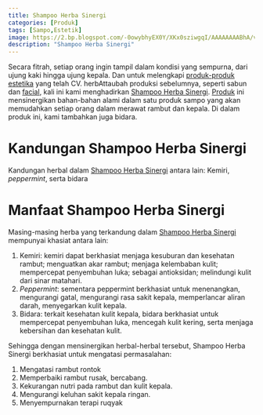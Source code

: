 ```yaml
---
title: Shampoo Herba Sinergi
categories: [Produk]
tags: [Sampo,Estetik]
image: https://2.bp.blogspot.com/-0owybhyEX0Y/XKx0sziwgqI/AAAAAAAABhA/vPmJQxG4y_gpUu4D0xvaHbOo0Jzwwm_BgCKgBGAs/s1600/produk-shampoo.PNG
description: "Shampoo Herba Sinergi"
---
```


<div class="paraph">Secara fitrah, setiap orang ingin tampil dalam kondisi yang sempurna, dari ujung kaki hingga ujung kepala. Dan untuk melengkapi <a href="/tags/estetik" title="Materi Berlabel Estetik">produk-produk estetika</a> yang telah CV. herbAttaubah produksi sebelumnya, seperti sabun dan <a cclass="mhoapp purple" href="/posts/facial-mask-r0g">facial</a>, kali ini kami menghadirkan <a cclass="mhoapp green" href="/posts/sampo-herba-sinergi-9kk" title="Shampoo Herba Sinergi Attaubah">Shampoo Herba Sinergi</a>. <a href="/categories/produk">Produk</a> ini mensinergikan bahan-bahan alami dalam satu produk sampo yang akan memudahkan setiap orang dalam merawat rambut dan kepala. Di dalam produk ini, kami tambahkan juga bidara.</div>

<h1>Kandungan Shampoo Herba Sinergi</h1>

<div class="paraph">Kandungan herbal dalam <a cclass="mhoapp green" href="/posts/sampo-herba-sinergi-9kk" title="Shampoo Herba Sinergi Attaubah">Shampoo Herba Sinergi</a> antara lain: Kemiri, <i>peppermint</i>, serta bidara</div>

<h1>Manfaat Shampoo Herba Sinergi</h1>

<div class="paraph">Masing-masing herba yang terkandung dalam <a cclass="mhoapp green" href="/posts/sampo-herba-sinergi-9kk" title="Shampoo Herba Sinergi Attaubah">Shampoo Herba Sinergi</a> mempunyai khasiat antara lain:</div>

<ol>
    <li>Kemiri: kemiri dapat berkhasiat menjaga kesuburan dan kesehatan rambut; menguatkan akar rambut; menjaga kelembaban kulit; mempercepat penyembuhan luka; sebagai antioksidan; melindungi kulit dari sinar matahari.</li>
    <li><i>Peppermint</i>: sementara peppermint berkhasiat untuk menenangkan, mengurangi gatal, mengurangi rasa sakit kepala, memperlancar aliran darah, menyegarkan kulit kepala.</li>
    <li>Bidara: terkait kesehatan kulit kepala, bidara berkhasiat untuk mempercepat penyembuhan luka, mencegah kulit kering, serta menjaga kebersihan dan kesehatan kulit.</li>
</ol>

<div class="paraph">Sehingga dengan mensinergikan herbal-herbal tersebut, Shampoo Herba Sinergi berkhasiat untuk mengatasi permasalahan:</div>

<ol>
    <li>Mengatasi rambut rontok</li>
    <li>Memperbaiki rambut rusak, bercabang.</li>
    <li>Kekurangan nutri pada rambut dan kulit kepala.</li>
    <li>Mengurangi keluhan sakit kepala ringan.</li>
    <li>Menyempurnakan terapi ruqyak</li>
</ol>
